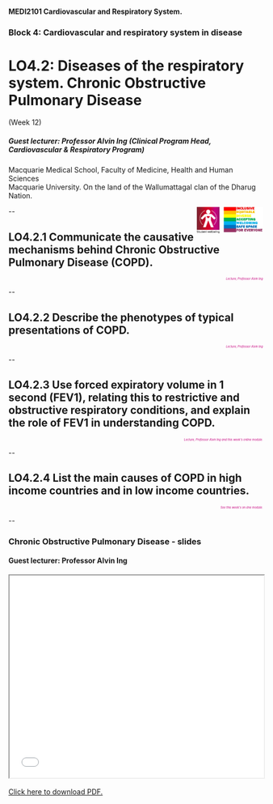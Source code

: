 <!-- .slide: data-auto-animate-restart id="MEDI2101Wk12" -->
#### MEDI2101 Cardiovascular and Respiratory System.
### Block 4: Cardiovascular and respiratory system in disease
# LO4.2: Diseases of the respiratory system. Chronic Obstructive Pulmonary Disease
(Week 12)
##### Guest lecturer: Professor Alvin Ing (Clinical Program Head, Cardiovascular & Respiratory Program)

Macquarie Medical School, Faculty of Medicine, Health and Human Sciences<br>Macquarie University. On the land of the Wallumattagal clan of the Dharug Nation.

<img src="images/lgbtqi_safe_space.jpg" alt="LGBTQI+ Inclusive Equitable Diverse Accepting Welcoming Safe Space for Everyone" align="right" width=17%>
<a href="https://students.mq.edu.au/support"><img src="images/mqwellbeing.png" alt="Contact Macquarie University Wellbeing" align="right" width=9%></a>

--
## LO4.2.1 Communicate the causative mechanisms behind Chronic Obstructive Pulmonary Disease (COPD).
<p style="color:#C6007E;font-style:italic;font-size:0.4em;text-align:right">Lecture, Professor Alvin Ing</p>

--
## LO4.2.2 Describe the phenotypes of typical presentations of COPD.
<p style="color:#C6007E;font-style:italic;font-size:0.4em;text-align:right">Lecture, Professor Alvin Ing</p>

--
## LO4.2.3 Use forced expiratory volume in 1 second (FEV1), relating this to restrictive and obstructive respiratory conditions, and explain the role of FEV1 in understanding COPD.
<p style="color:#C6007E;font-style:italic;font-size:0.4em;text-align:right">Lecture, Professor Alvin Ing and this week's online module.</p>

--
## LO4.2.4 List the main causes of COPD in high income countries and in low income countries.
<p style="color:#C6007E;font-style:italic;font-size:0.4em;text-align:right">See this week's on-line module.</p>

--
### Chronic Obstructive Pulmonary Disease - slides
#### Guest lecturer: Professor Alvin Ing

<iframe src="/MEDI2101 Wk 10_2 COPD.pdf#toolbar=1" width="100%" height="400px">
    </iframe>

<p class="citation"><a href="/MEDI2101 Wk 10_2 COPD.pdf">Click here to download PDF.</a></p>